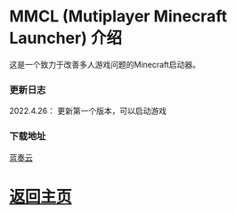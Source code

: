 # MMCL (Mutiplayer Minecraft Launcher) 介绍

这是一个致力于改善多人游戏问题的Minecraft启动器。

### 更新日志

2022.4.26：
更新第一个版本，可以启动游戏

### 下载地址

<a href="https://wwi.lanzoup.com/iMHig03smjud">蓝奏云</a>

# <a href="/">返回主页</a>
